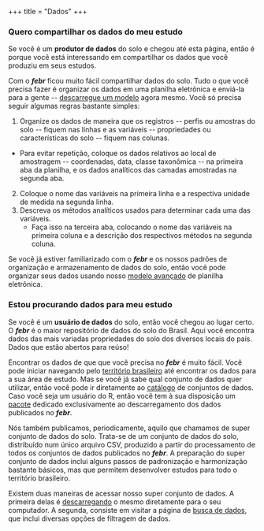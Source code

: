 +++
title = "Dados"
+++

### Quero compartilhar os dados do meu estudo

Se você é um __produtor de dados__ do solo e chegou até esta página, então é porque você está interessando em compartilhar os dados que você produziu em seus estudos.

Com o ___febr___ ficou muito fácil compartilhar dados do solo. Tudo o que você precisa fazer é organizar os dados em uma planilha eletrônica e enviá-la para a gente -- [descarregue um modelo][modelo-simples] agora mesmo. Você só precisa seguir algumas regras bastante simples:

1. Organize os dados de maneira que os registros -- perfis ou amostras do solo -- fiquem nas linhas e as variáveis -- propriedades ou características do solo -- fiquem nas colunas.
  + Para evitar repetição, coloque os dados relativos ao local de amostragem -- coordenadas, data, classe taxonômica -- na primeira aba da planilha, e os dados analíticos das camadas amostradas na segunda aba.
2. Coloque o nome das variáveis na primeira linha e a respectiva unidade de medida na segunda linha.
3. Descreva os métodos analíticos usados para determinar cada uma das variáveis.
    + Faça isso na terceira aba, colocando o nome das variáveis na primeira coluna e a descrição dos respectivos métodos na segunda coluna.

Se você já estiver familiarizado com o ___febr___ e os nossos padrões de organização e armazenamento de dados do solo, então você pode organizar seus dados usando nosso [modelo avançado][modelo-avancado] de planilha eletrônica.

[modelo-simples]: https://docs.google.com/spreadsheets/d/1crDNClXIzAuZNQLILKMMYk9rgCdYsZimX2Z2dKK6Ivo
[modelo-avancado]: https://drive.google.com/open?id=1w4LBQbLBFtnzRipFu8T4-rDszZSzahajLCyZWDkHQr0

### Estou procurando dados para meu estudo

Se você é um __usuário de dados__ do solo, então você chegou ao lugar certo. O ___febr___ é o maior repositório de dados do solo do Brasil. Aqui você encontra dados das mais variadas propriedades do solo dos diversos locais do país. Dados que estão abertos para reúso!

Encontrar os dados de que que você precisa no ___febr___ é muito fácil. Você pode iniciar navegando pelo [território brasileiro][view] até encontrar os dados para a sua área de estudo. Mas se você já sabe qual conjunto de dados quer utilizar, então você pode ir diretamente ao [catálogo][catalogo] de conjuntos de dados. Caso você seja um usuário do R, então você tem à sua disposição um [pacote][pacote] dedicado exclusivamente ao descarregamento dos dados publicados no ___febr___.

[view]: "http://www.ufsm.br/febr/view.html"
[catalogo]: "http://www.ufsm.br/febr/catalog/"
[pacote]: "https://github.com/samuel-rosa/febr-package"

Nós também publicamos, periodicamente, aquilo que chamamos de super conjunto de dados do solo. Trata-se de um conjunto de dados do solo, distribuído num único arquivo CSV, produzido a partir do processamento de todos os conjuntos de dados publicados no ___febr___. A preparação do super conjunto de dados inclui alguns passos de padronização e harmonização bastante básicos, mas que permitem desenvolver estudos para todo o território brasileiro.

Existem duas maneiras de acessar nosso super conjunto de dados. A primeira delas é [descarregando][descarregar] o mesmo diretamente para o seu computador. A segunda, consiste em visitar a página de [busca de dados][busca], que inclui diversas opções de filtragem de dados.

[descarregar]: https://github.com/febr-team/febr-data/tree/master/data
[busca]: "https://pedometria.shinyapps.io/febr/"

<br>
<br>
